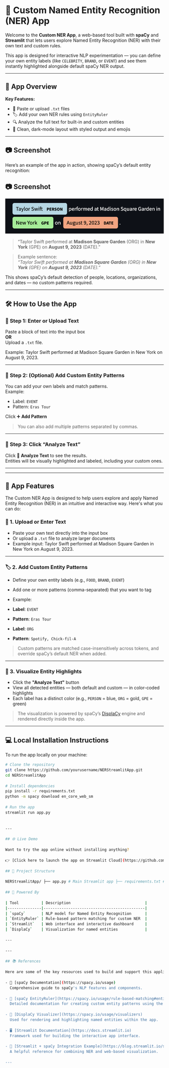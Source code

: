 # 🧠 Custom Named Entity Recognition (NER) App

Welcome to the **Custom NER App**, a web-based tool built with **spaCy** and **Streamlit** that lets users explore Named Entity Recognition (NER) with their own text and custom rules.

This app is designed for interactive NLP experimentation — you can define your own entity labels (like `CELEBRITY`, `BRAND`, or `EVENT`) and see them instantly highlighted alongside default spaCy NER output.

---

## 🎯 App Overview

**Key Features:**

- 📝 Paste or upload `.txt` files
- 🏷️ Add your own NER rules using `EntityRuler`
- 🔍 Analyze the full text for built-in and custom entities
- 🎨 Clean, dark-mode layout with styled output and emojis

---

## 📷 Screenshot

Here’s an example of the app in action, showing spaCy’s default entity recognition:

## 📷 Screenshot

![NER Example](images/ner-example.png)

> “Taylor Swift performed at **Madison Square Garden** (ORG) in **New York** (GPE) on **August 9, 2023** (DATE).”


> Example sentence:  
> _“Taylor Swift performed at **Madison Square Garden** (ORG) in **New York** (GPE) on **August 9, 2023** (DATE).”_

This shows spaCy’s default detection of people, locations, organizations, and dates — no custom patterns required.

---

## 🛠 How to Use the App

### 🔹 Step 1: Enter or Upload Text

Paste a block of text into the input box  
**OR**  
Upload a `.txt` file.

Example: Taylor Swift performed at Madison Square Garden in New York on August 9, 2023.




---

### 🔹 Step 2: (Optional) Add Custom Entity Patterns

You can add your own labels and match patterns.  
Example:

- Label: `EVENT`  
- Pattern: `Eras Tour`

Click ➕ **Add Pattern**

> You can also add multiple patterns separated by commas.

---

### 🔹 Step 3: Click “Analyze Text”

Click 🚀 **Analyze Text** to see the results.  
Entities will be visually highlighted and labeled, including your custom ones.

---


---

## 🚀 App Features

The Custom NER App is designed to help users explore and apply Named Entity Recognition (NER) in an intuitive and interactive way. Here's what you can do:

### 📄 1. Upload or Enter Text

- Paste your own text directly into the input box  
- Or upload a `.txt` file to analyze larger documents  
- Example input: Taylor Swift performed at Madison Square Garden in New York on August 9, 2023.


---

### 🏷️ 2. Add Custom Entity Patterns

- Define your own entity labels (e.g., `FOOD`, `BRAND`, `EVENT`)
- Add one or more patterns (comma-separated) that you want to tag
- Example:

- **Label**: `EVENT`  
- **Pattern**: `Eras Tour`

- **Label**: `ORG`  
- **Pattern**: `Spotify, Chick-fil-A`

> Custom patterns are matched case-insensitively across tokens, and override spaCy’s default NER when added.

---

### 🎨 3. Visualize Entity Highlights

- Click the **"Analyze Text"** button
- View all detected entities — both default and custom — in color-coded highlights
- Each label has a distinct color (e.g., `PERSON` = blue, `ORG` = gold, `GPE` = green)

> The visualization is powered by spaCy’s [DisplaCy](https://spacy.io/usage/visualizers) engine and rendered directly inside the app.

---


## 💻 Local Installation Instructions

To run the app locally on your machine:

```bash
# Clone the repository
git clone https://github.com/yourusername/NERStreamlitApp.git
cd NERStreamlitApp

# Install dependencies
pip install -r requirements.txt
python -m spacy download en_core_web_sm

# Run the app
streamlit run app.py


---

## 🌐 Live Demo

Want to try the app online without installing anything?

👉 [Click here to launch the app on Streamlit Cloud](https://github.com/explosion/spacy-models/releases/download/en_core_web_sm-3.8.0/en_core_web_sm-3.8.0-py3-none-any.whl)

## 📁 Project Structure

NERStreamlitApp/ ├── app.py # Main Streamlit app ├── requirements.txt # Required Python packages ├── README.md # App documentation ├── .streamlit/ │ └── config.toml # Dark theme and UI settings └── images/ └── ner-example.png # Screenshot of highlighted NER output

## 🧠 Powered By

| Tool          | Description                                 |
|---------------|---------------------------------------------|
| `spaCy`       | NLP model for Named Entity Recognition      |
| `EntityRuler` | Rule-based pattern matching for custom NER  |
| `Streamlit`   | Web interface and interactive dashboard     |
| `DisplaCy`    | Visualization for named entities            |

---

---

## 📚 References

Here are some of the key resources used to build and support this application:

- 🔗 [spaCy Documentation](https://spacy.io/usage)  
  Comprehensive guide to spaCy's NLP features and components.

- 🔧 [spaCy EntityRuler](https://spacy.io/usage/rule-based-matching#entityruler)  
  Detailed documentation for creating custom entity patterns using the `EntityRuler`.

- 🎨 [DisplaCy Visualizer](https://spacy.io/usage/visualizers)  
  Used for rendering and highlighting named entities within the app.

- 🖥️ [Streamlit Documentation](https://docs.streamlit.io)  
  Framework used for building the interactive app interface.

- 🧠 [Streamlit + spaCy Integration Example](https://blog.streamlit.io/streamlit-with-spacy/)  
  A helpful reference for combining NER and web-based visualization.

---
